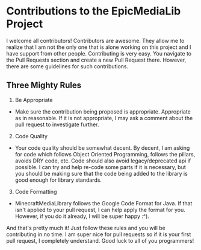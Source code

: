# Contributions to the EpicMediaLib Project

I welcome all contributors! Contributors are awesome. They allow me to realize that I am not the only one that is alone
working on this project and I have support from other people. Contributing is very easy. You navigate to the Pull Requests
section and create a new Pull Request there. However, there are some guidelines for such contributions.

## Three Mighty Rules

1) Be Appropriate
  - Make sure the contribution being proposed is appropriate. Appropriate as in reasonable. If it is not appropriate, I
    may ask a comment about the pull request to investigate further.
    
2) Code Quality
  - Your code quality should be somewhat decent. By decent, I am asking for code which follows Object Oriented Programming,
    follows the pillars, avoids DRY code, etc. Code should also avoid legacy/deprecated api if possible. I can try and help
    re-code some parts if it is necessary, but you should be making sure that the code being added to the library is good
    enough for library standards.
    
3) Code Formatting
  - MinecraftMediaLibrary follows the Google Code Format for Java. If that isn't applied to your pull request, I can help
    apply the format for you. However, if you do it already, I will be super happy :^).

And that's pretty much it! Just follow these rules and you will be contributing in no time. I am super nice for pull requests
so if it is your first pull request, I completely understand. Good luck to all of you programmers!
